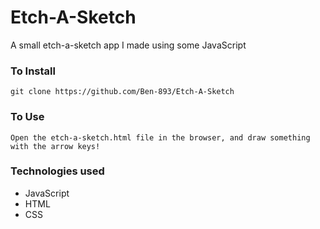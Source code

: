 # Etch-A-Sketch

A small etch-a-sketch app I made using some JavaScript

### To Install

```
git clone https://github.com/Ben-893/Etch-A-Sketch
```

### To Use

```
Open the etch-a-sketch.html file in the browser, and draw something with the arrow keys!
```

### Technologies used

- JavaScript
- HTML
- CSS
